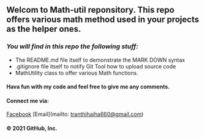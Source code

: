 
## Welcom to Math-util reponsitory. This repo offers various math method used in your projects as the helper ones.

### _You will find in this repo the following stuff:_
* The README.md file itself to demonstrate the MARK DOWN syntax
* .gitignore file itself to notify Git Tool how to upload source code
* MathUtility class to offer various Math functions.

#### Hava fun with my code and feel free to give me any comments.
#### Connect me via:
[Facebook](https://www.facebook.com/profile.php?id=100013788103221)
[Email](mailto: tranthihaiha660@gmail.com)
#### © 2021 GitHub, Inc.
